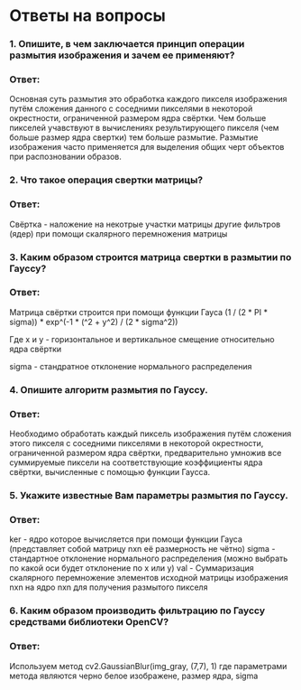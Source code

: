 # Ответы на вопросы

### 1. Опишите, в чем заключается принцип операции размытия изображения и зачем ее применяют?
### Ответ: 
Основная суть размытия это обработка каждого пикселя изображения путём сложения данного с соседними пикселями в некоторой
окрестности, ограниченной размером ядра свёртки. Чем больше пикселей учавствуют в вычислениях результирующего пикселя (чем больше размер ядра свертки)
тем больше размытие. Размытие изображения часто применяется для выделения общих черт объектов при распозновании образов.

### 2. Что такое операция свертки матрицы?
### Ответ: 
Свёртка - наложение на некотрые участки матрицы другие фильтров (ядер) при помощи скалярного перемножения матрицы

### 3. Каким образом строится матрица свертки в размытии по Гауссу?
### Ответ: 
Матрица свёртки строится при помощи функции Гауса 
(1 / (2 * PI * sigma)) * exp^(-1 * (^2 + y^2) / (2 * sigma^2))

Где x и y - горизонтальное и вертикальное смещение относительно ядра свёртки

sigma - стандратное отклонение нормального распределения

### 4. Опишите алгоритм размытия по Гауссу.
### Ответ:
Необходимо обработать каждый пиксель изображения путём сложения этого пикселя с
соседними пикселями в некоторой окрестности, ограниченной размером
ядра свёртки, предварительно умножив все суммируемые пиксели на
соответствующие коэффициенты ядра свёртки, вычисленные с помощью
функции Гаусса.

### 5. Укажите известные Вам параметры размытия по Гауссу.
### Ответ: 
ker - ядро которое вычисляется при помощи функции Гауса (представляет собой матрицу nxn её размерность не чётно)
sigma - стандартное отклонение нормального распределения (можно выбрать по какой оси будет отклонение по x или y)
val - Суммаризация скалярного перемножение элементов исходной матрицы изображения nxn на ядро nxn для получения размытого пикселя
### 6. Каким образом производить фильтрацию по Гауссу средствами библиотеки OpenCV?
### Ответ: 
Используем метод cv2.GaussianBlur(img_gray, (7,7), 1) где параметрами метода являются черно белое изображене, размер ядра, sigma